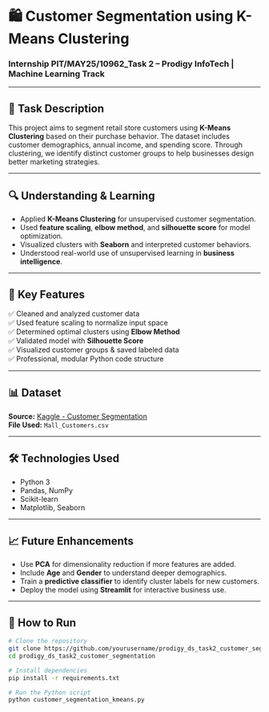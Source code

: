 # 🛍️ Customer Segmentation using K-Means Clustering
### Internship PIT/MAY25/10962_Task 2 – Prodigy InfoTech | Machine Learning Track

---

## 📌 Task Description
This project aims to segment retail store customers using **K-Means Clustering** based on their purchase behavior. The dataset includes customer demographics, annual income, and spending score. Through clustering, we identify distinct customer groups to help businesses design better marketing strategies.

---

## 🔍 Understanding & Learning

- Applied **K-Means Clustering** for unsupervised customer segmentation.
- Used **feature scaling**, **elbow method**, and **silhouette score** for model optimization.
- Visualized clusters with **Seaborn** and interpreted customer behaviors.
- Understood real-world use of unsupervised learning in **business intelligence**.

---

## 🚀 Key Features

✅ Cleaned and analyzed customer data  
✅ Used feature scaling to normalize input space  
✅ Determined optimal clusters using **Elbow Method**  
✅ Validated model with **Silhouette Score**  
✅ Visualized customer groups & saved labeled data  
✅ Professional, modular Python code structure

---

## 📊 Dataset
**Source:** [Kaggle - Customer Segmentation](https://www.kaggle.com/datasets/vjchoudhary7/customer-segmentation-tutorial-in-python)  
**File Used:** `Mall_Customers.csv`

---

## 🛠️ Technologies Used

- Python 3
- Pandas, NumPy
- Scikit-learn
- Matplotlib, Seaborn

---

## 📈 Future Enhancements

- Use **PCA** for dimensionality reduction if more features are added.
- Include **Age** and **Gender** to understand deeper demographics.
- Train a **predictive classifier** to identify cluster labels for new customers.
- Deploy the model using **Streamlit** for interactive business use.

---

## 🧪 How to Run

```bash
# Clone the repository
git clone https://github.com/yourusername/prodigy_ds_task2_customer_segmentation.git
cd prodigy_ds_task2_customer_segmentation

# Install dependencies
pip install -r requirements.txt

# Run the Python script
python customer_segmentation_kmeans.py
